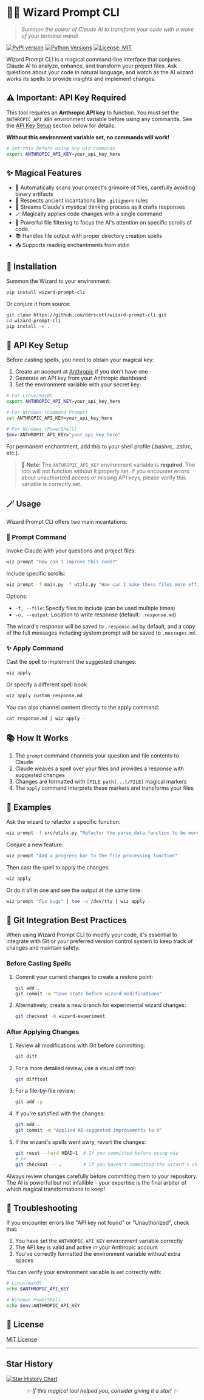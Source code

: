 # 🧙‍♂️ Wizard Prompt CLI

> *Summon the power of Claude AI to transform your code with a wave of your terminal wand!*

[![PyPI version](https://img.shields.io/pypi/v/wizard-prompt-cli.svg)](https://pypi.org/project/wizard-prompt-cli/)
[![Python Versions](https://img.shields.io/pypi/pyversions/wizard-prompt-cli.svg)](https://pypi.org/project/wizard-prompt-cli/)
[![License: MIT](https://img.shields.io/badge/License-MIT-yellow.svg)](https://opensource.org/licenses/MIT)

Wizard Prompt CLI is a magical command-line interface that conjures Claude AI to analyze, enhance, and transform your project files. Ask questions about your code in natural language, and watch as the AI wizard works its spells to provide insights and implement changes.

## ⚠️ Important: API Key Required

This tool requires an **Anthropic API key** to function. You must set the `ANTHROPIC_API_KEY` environment variable before using any commands. See the [API Key Setup](#-api-key-setup) section below for details.

**Without this environment variable set, no commands will work!**

```bash
# Set this before using any wiz commands
export ANTHROPIC_API_KEY=your_api_key_here
```

## ✨ Magical Features

- 🔮 Automatically scans your project's grimoire of files, carefully avoiding binary artifacts
- 📜 Respects ancient incantations like `.gitignore` rules
- 🌊 Streams Claude's mystical thinking process as it crafts responses
- 🪄 Magically applies code changes with a single command
- 🧪 Powerful file filtering to focus the AI's attention on specific scrolls of code
- 📚 Handles file output with proper directory creation spells
- 📥 Supports reading enchantments from stdin

## 🧙 Installation

Summon the Wizard to your environment:

```bash
pip install wizard-prompt-cli
```

Or conjure it from source:

```bash
git clone https://github.com/ddrscott/wizard-prompt-cli.git
cd wizard-prompt-cli
pip install -e .
```

## 🔑 API Key Setup

Before casting spells, you need to obtain your magical key:

1. Create an account at [Anthropic](https://console.anthropic.com/) if you don't have one
2. Generate an API key from your Anthropic dashboard
3. Set the environment variable with your secret key:

```bash
# For Linux/macOS
export ANTHROPIC_API_KEY=your_api_key_here

# For Windows (Command Prompt)
set ANTHROPIC_API_KEY=your_api_key_here

# For Windows (PowerShell)
$env:ANTHROPIC_API_KEY="your_api_key_here"
```

For permanent enchantment, add this to your shell profile (.bashrc, .zshrc, etc.).

> 🔴 **Note**: The `ANTHROPIC_API_KEY` environment variable is **required**. The tool will not function without it properly set. If you encounter errors about unauthorized access or missing API keys, please verify this variable is correctly set.

## 🪄 Usage

Wizard Prompt CLI offers two main incantations:

### 📝 Prompt Command

Invoke Claude with your questions and project files:

```bash
wiz prompt "How can I improve this code?"
```

Include specific scrolls:

```bash
wiz prompt -f main.py -f utils.py "How can I make these files more efficient?"
```

Options:
- `-f, --file`: Specify files to include (can be used multiple times)
- `-o, --output`: Location to write response (default: `.response.md`)

The wizard's response will be saved to `.response.md` by default, and a copy of the full messages including system prompt will be saved to `.messages.md`.

### ✨ Apply Command

Cast the spell to implement the suggested changes:

```bash
wiz apply
```

Or specify a different spell book:

```bash
wiz apply custom_response.md
```

You can also channel content directly to the apply command:

```bash
cat response.md | wiz apply -
```

## 📚 How It Works

1. The `prompt` command channels your question and file contents to Claude
2. Claude weaves a spell over your files and provides a response with suggested changes
3. Changes are formatted with `[FILE path]...[/FILE]` magical markers
4. The `apply` command interprets these markers and transforms your files

## 🌟 Examples

Ask the wizard to refactor a specific function:

```bash
wiz prompt -f src/utils.py "Refactor the parse_data function to be more efficient"
```

Conjure a new feature:

```bash
wiz prompt "Add a progress bar to the file processing function"
```

Then cast the spell to apply the changes:

```bash
wiz apply
```

Or do it all in one and see the output at the same time:

```bash
wiz prompt "Fix bugs" | tee -a /dev/tty | wiz apply -
```

## 🔄 Git Integration Best Practices

When using Wizard Prompt CLI to modify your code, it's essential to integrate with Git or your preferred version control system to keep track of changes and maintain safety.

### Before Casting Spells

1. Commit your current changes to create a restore point:
   ```bash
   git add .
   git commit -m "Save state before wizard modifications"
   ```

2. Alternatively, create a new branch for experimental wizard changes:
   ```bash
   git checkout -b wizard-experiment
   ```

### After Applying Changes

1. Review all modifications with Git before committing:
   ```bash
   git diff
   ```

2. For a more detailed review, use a visual diff tool:
   ```bash
   git difftool
   ```

3. For a file-by-file review:
   ```bash
   git add -p
   ```

4. If you're satisfied with the changes:
   ```bash
   git add .
   git commit -m "Applied AI-suggested improvements to X"
   ```

5. If the wizard's spells went awry, revert the changes:
   ```bash
   git reset --hard HEAD~1  # If you committed before using wiz
   # or
   git checkout -- .        # If you haven't committed the wizard's changes
   ```

Always review changes carefully before committing them to your repository. The AI is powerful but not infallible - your expertise is the final arbiter of which magical transformations to keep!

## 🔧 Troubleshooting

If you encounter errors like "API key not found" or "Unauthorized", check that:

1. You have set the `ANTHROPIC_API_KEY` environment variable correctly
2. The API key is valid and active in your Anthropic account
3. You've correctly formatted the environment variable without extra spaces

You can verify your environment variable is set correctly with:

```bash
# Linux/macOS
echo $ANTHROPIC_API_KEY

# Windows PowerShell
echo $env:ANTHROPIC_API_KEY
```

## 📜 License

[MIT License](LICENSE)

---

## Star History

[![Star History Chart](https://api.star-history.com/svg?repos=wizard-prompt-cli/wizard-prompt-cli&type=Date)](https://star-history.com/#wizard-prompt-cli/wizard-prompt-cli&Date)

<p align="center">
  <i>✨ If this magical tool helped you, consider giving it a star! ✨</i>
</p>